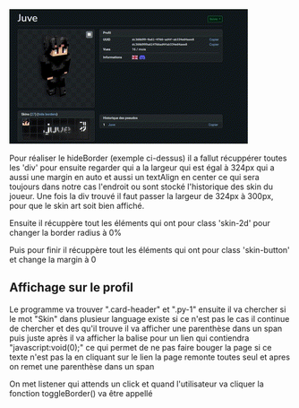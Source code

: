<img src="https://raw.githubusercontent.com/DictateurMiro/NameMC-Boost/Chrome/demo/skinart_viewer.gif">

Pour réaliser le hideBorder (exemple ci-dessus) il a fallut récuppérer toutes les 'div' pour ensuite regarder qui a la largeur qui est égal à 324px qui a aussi une margin en auto et aussi un textAlign en center ce qui sera toujours dans notre cas l'endroit ou sont stocké l'historique des skin du joueur. Une fois la div trouvé il faut passer la largeur de 324px à 300px, pour que le skin art soit bien affiché.

Ensuite il récuppère tout les éléments qui ont pour class 'skin-2d' pour changer la border radius à 0%

Puis pour finir il récuppère tout les éléments qui ont pour class 'skin-button' et change la margin à 0 

## Affichage sur le profil

Le programme va trouver ".card-header" et ".py-1" ensuite il va chercher si le mot "Skin" dans plusieur language existe si ce n'est pas le cas il continue de chercher et des qu'il trouve il va afficher une parenthèse dans un span puis juste après il va afficher la balise pour un lien qui contiendra "javascript:void(0);" ce qui permet de ne pas faire bouger la page si ce texte n'est pas la en cliquant sur le lien la page remonte toutes seul et apres on remet une parenthèse dans un span

On met listener qui attends un click et quand l'utilisateur va cliquer la fonction toggleBorder() va être appellé
